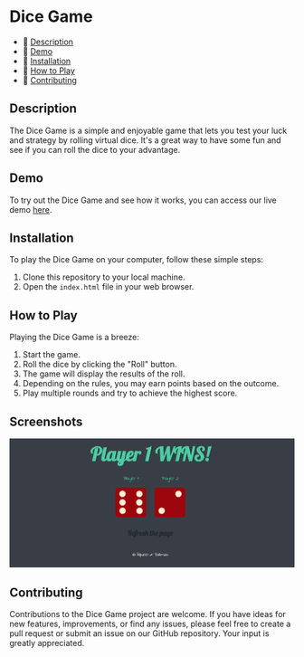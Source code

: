 # Dice Game

- 🎲 [Description](#description)
- 🎲 [Demo](#demo)
- 🎲 [Installation](#installation)
- 🎲 [How to Play](#how-to-play)
- 🎲 [Contributing](#contributing)

## Description

The Dice Game is a simple and enjoyable game that lets you test your luck and strategy by rolling virtual dice. It's a great way to have some fun and see if you can roll the dice to your advantage.

## Demo

To try out the Dice Game and see how it works, you can access our live demo [here]().

## Installation

To play the Dice Game on your computer, follow these simple steps:

1. Clone this repository to your local machine.
2. Open the `index.html` file in your web browser.

## How to Play

Playing the Dice Game is a breeze:

1. Start the game.
2. Roll the dice by clicking the "Roll" button.
3. The game will display the results of the roll.
4. Depending on the rules, you may earn points based on the outcome.
5. Play multiple rounds and try to achieve the highest score.

## Screenshots

![Home Page](homepage.PNG)

## Contributing

Contributions to the Dice Game project are welcome. If you have ideas for new features, improvements, or find any issues, please feel free to create a pull request or submit an issue on our GitHub repository. Your input is greatly appreciated.
